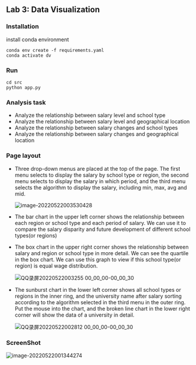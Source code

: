 ## Lab 3: Data Visualization

### Installation

install conda environment

```
conda env create -f requirements.yaml
conda activate dv
```

### Run

```
cd src
python app.py 
```

### Analysis task

- Analyze the relationship between salary level and school type
- Analyze the relationship between salary level and geographical location
- Analyze the relationship between salary changes and school types
- Analyze the relationship between salary changes and geographical location

### Page layout

- Three drop-down menus are placed at the top of the page. The first menu selects to display the salary by school type or region, the second menu selects to display the salary in which period, and the third menu selects the algorithm to display the salary, including min, max, avg and mid.

  ![image-20220522003530428](https://typora-anjt.oss-cn-shanghai.aliyuncs.com/image-20220522003530428.png)

- The bar chart in the upper left corner shows the relationship between each region or school type and each period of salary. We can use it to compare the salary disparity and future development of different school types(or regions)

- The box chart in the upper right corner shows the relationship between salary and region or school type in more detail. We can see the quartile in the box chart. We can use this graph to view if this school type(or region) is equal wage distribution.

  ![QQ录屏20220522003255 00_00_00-00_00_30](https://typora-anjt.oss-cn-shanghai.aliyuncs.com/QQ%E5%BD%95%E5%B1%8F20220522003255%2000_00_00-00_00_30.gif)

- The sunburst chart in the lower left corner shows all school types or regions in the inner ring, and the university name after salary sorting according to the algorithm selected in the third menu in the outer ring. Put the mouse into the chart, and the broken line chart in the lower right corner will show the data of a university in detail.

  ![QQ录屏20220522002812 00_00_00-00_00_30](https://typora-anjt.oss-cn-shanghai.aliyuncs.com/QQ%E5%BD%95%E5%B1%8F20220522002812%2000_00_00-00_00_30.gif)

### ScreenShot

![image-20220522001344274](https://typora-anjt.oss-cn-shanghai.aliyuncs.com/image-20220522001344274.png)